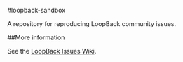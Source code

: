 #loopback-sandbox

A repository for reproducing LoopBack community issues.

##More information

See the [LoopBack Issues Wiki][wiki-issues].

[wiki-issues]: https://github.com/strongloop/loopback/wiki/Issues
